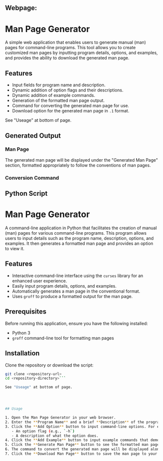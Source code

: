## Webpage:

# Man Page Generator

A simple web application that enables users to generate manual (man) pages for command-line programs. This tool allows you to create customized man pages by inputting program details, options, and examples, and provides the ability to download the generated man page.

## Features

- Input fields for program name and description.
- Dynamic addition of option flags and their descriptions.
- Dynamic addition of example commands.
- Generation of the formatted man page output.
- Command for converting the generated man page for use.
- Download option for the generated man page in `.1` format.

See "Useage" at bottom of page.

## Generated Output

### Man Page

The generated man page will be displayed under the "Generated Man Page" section, formatted appropriately to follow the conventions of man pages.

### Conversion Command

## Python Script

# Man Page Generator

A command-line application in Python that facilitates the creation of manual (man) pages for various command-line programs. This program allows users to input details such as the program name, description, options, and examples. It then generates a formatted man page and provides an option to view it.

## Features

- Interactive command-line interface using the `curses` library for an enhanced user experience.
- Easily input program details, options, and examples.
- Automatically generates a man page in the conventional format.
- Uses `groff` to produce a formatted output for the man page.

## Prerequisites

Before running this application, ensure you have the following installed:

- Python 3
- `groff` command-line tool for formatting man pages

## Installation

Clone the repository or download the script:

```bash
git clone <repository-url>
cd <repository-directory>```

See "Useage" at bottom of page.




## Usage

1. Open the Man Page Generator in your web browser.
2. Enter the **Program Name** and a brief **Description** of the program.
3. Click the **Add Option** button to input command-line options. For each option, provide:
   - An option flag (e.g., `-h`)
   - A description of what the option does.
4. Click the **Add Example** button to input example commands that demonstrate usage of the program.
5. Click the **Generate Man Page** button to see the formatted man page based on the provided inputs.
6. The command to convert the generated man page will be displayed along with the option to download it.
7. Click the **Download Man Page** button to save the man page to your device.
